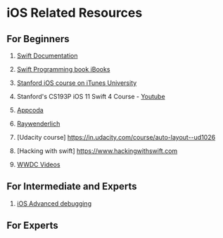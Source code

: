 # iOS Related Resources

## For Beginners

1. [Swift Documentation](https://docs.swift.org/swift-book/GuidedTour/GuidedTour.html)
1. [Swift Programming book iBooks](https://itunes.apple.com/us/book/the-swift-programming-language-swift-4-2/id881256329)
1. [Stanford iOS course on iTunes University](https://itunes.apple.com/us/course/developing-ios-11-apps-with-swift/id1309275316)

1. Stanford's CS193P iOS 11 Swift 4 Course - [Youtube](https://www.youtube.com/watch?v=71pyOB4TPRE&index=2&list=PLPA-ayBrweUzGFmkT_W65z64MoGnKRZMq&t=0s)

1. [Appcoda](http://appcoda.com/)
1. [Raywenderlich](http://raywenderlich.com/)
1. [Udacity course] https://in.udacity.com/course/auto-layout--ud1026
1. [Hacking with swift] https://www.hackingwithswift.com
1. [WWDC Videos](https://developer.apple.com/videos/all-videos)

## For Intermediate and Experts
1. [iOS Advanced debugging](https://in.udacity.com/course/ios-developer-nanodegree--nd003)

## For Experts

